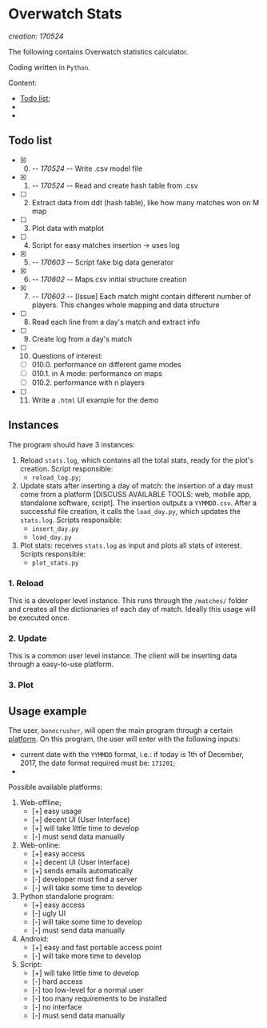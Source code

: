 # Overwatch Stats

*creation: 170524*

The following contains Overwatch statistics calculator.

Coding written in `Python`.

<a name="content"></a>
Content:
* [Todo list](#todo);
* [](#)
* [](#)

<a name="todo"></a>
## Todo list

- [X] 000. *-- 170524 --* Write .csv model file
- [X] 001. *-- 170524 --* Read and create hash table from .csv
- [ ] 002. Extract data from ddt (hash table), like how many matches won on M map
- [ ] 003. Plot data with matplot
- [ ] 004. Script for easy matches insertion -> uses log
- [X] 005. *-- 170603 --* Script fake big data generator
- [X] 006. *-- 170602 --* Maps.csv initial structure creation
- [X] 007. *-- 170603 --* [Issue] Each match might contain different number of players. This changes whole mapping and data structure
- [ ] 008. Read each line from a day's match and extract info
- [ ] 009. Create log from a day's match
- [ ] 010. Questions of interest:
    - [ ] 010.0. performance on different game modes
    - [ ] 010.1. in A mode: performance on maps
    - [ ] 010.2. performance with n players
- [ ] 011. Write a `.html` UI example for the demo
## Instances

The program should have 3 instances:

1. Reload `stats.log`, which contains all the total stats, ready for the plot's creation. Script responsible: 
    * `reload_log.py`;
2. Update stats after inserting a day of match: the insertion of a day must come from a platform [DISCUSS AVAILABLE TOOLS: web, mobile app, standalone software, script]. The insertion outputs a `YYMMDD.csv`. After a successful file creation, it calls the `load_day.py`, which updates the `stats.log`. Scripts responsible:
    * `insert_day.py`
    * `load_day.py`
3. Plot stats: receives `stats.log` as input and plots all stats of interest. Scripts responsible:
    * `plot_stats.py`

### 1. Reload

This is a developer level instance. This runs through the `/matches/` folder and creates all the dictionaries of each day of match. Ideally this usage will be executed once.

### 2. Update

This is a common user level instance. The client will be inserting data through a easy-to-use platform. 

### 3. Plot

<a name="usage"></a>
## Usage example

The user, `bonecrusher`, will open the main program through a certain [platform](#platform). On this program, the user will enter with the following inputs:
* current date with the `YYMMDD` format, i.e.: if today is 1th of December, 2017, the date format required must be: `171201`;
* 

<a name="platform"></a>
Possible available platforms:

1. Web-offline;
    * [+] easy usage
    * [+] decent UI (User Interface)
    * [+] will take little time to develop
    * [-] must send data manually
2. Web-online:
    * [+] easy access
    * [+] decent UI (User Interface)
    * [+] sends emails automatically
    * [-] developer must find a server
    * [-] will take some time to develop
3. Python standalone program:
    * [+] easy access
    * [-] ugly UI
    * [-] will take some time to develop
    * [-] must send data manually
4. Android:
    * [+] easy and fast portable access point
    * [-] will take more time to develop
5. Script:
    * [+] will take little time to develop
    * [-] hard access
    * [-] too low-level for a normal user
    * [-] too many requirements to be installed
    * [-] no interface
    * [-] must send data manually